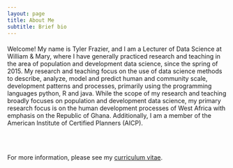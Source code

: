 ```yaml
---
layout: page
title: About Me
subtitle: Brief bio
---
```


<p style = "font-family: 'Open Sans', 'Helvetica Neue', Helvetica, Arial, sans-serif;
  font-size: 20px;
  font-weight: 400;
  margin-bottom: 15px;
  text-align: justify;">

Welcome! My name is Tyler Frazier, and I am a Lecturer of Data Science at William & Mary, where I have generally practiced research and teaching in the area of population and development data science, since the spring of 2015.  My research and teaching focus on the use of data science methods to describe, analyze, model and predict human and community scale, development patterns and processes, primarily using the programming languages python, R and java.  While the scope of my research and teaching broadly focuses on population and development data science, my primary research focus is on the human development processes of West Africa with emphasis on the Republic of Ghana.  Additionally, I am a member of the American Institute of Certified Planners (AICP).  

<br> <br>

For more information, please see my <a href="https://tyler-frazier.github.io/tjfrazier_cv.pdf">curriculum vitae</a>.

</p>
